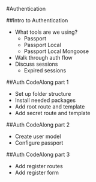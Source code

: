 #Authentication

##Intro to Authentication
* What tools are we using?
    * Passport
    * Passport Local
    * Passport Local Mongoose
* Walk through auth flow
* Discuss sessions
    * Expired sessions

##Auth CodeAlong part 1
* Set up folder structure
* Install needed packages
* Add root route and template
* Add secret route and template

##Auth CodeAlong part 2
* Create user model
* Configure passport

##Auth CodeAlong part 3
* Add register routes
* Add register form